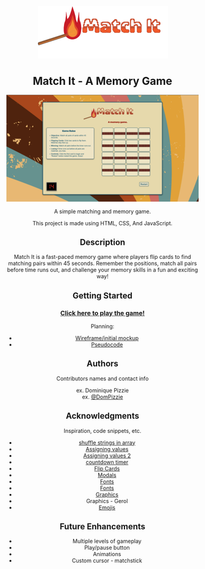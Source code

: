 <div align="center">
  <a href="https://github.com/gerol-r/PROJ-1---the-BIG-game">
    <img src="./css/collateral/logo.png" alt="Logo">
  </a>

# Match It - A Memory Game

<img src="./css/collateral/Match It preview.png">

A simple matching and memory game.

This project is made using HTML, CSS, And JavaScript.

## Description

Match It is a fast-paced memory game where players flip cards to find matching pairs within 45 seconds. Remember the positions, match all pairs before time runs out, and challenge your memory skills in a fun and exciting way!

## Getting Started

### [Click here to play the game!](https://gerol-r.github.io/PROJ-1---the-BIG-game/)
Planning:
* <a href= "https://assets.adobe.com/id/urn:aaid:sc:VA6C2:686a6d95-7c9f-4e40-916a-d63b4289678b" target="_blank">Wireframe/initial mockup</a>
* <a href= "./planning/pseudocode.txt" target="_blank">Pseudocode</a>

## Authors

Contributors names and contact info

ex. Dominique Pizzie  
ex. [@DomPizzie](https://twitter.com/dompizzie)


## Acknowledgments

Inspiration, code snippets, etc.
* [shuffle strings in array](https://www.geeksforgeeks.org/how-to-randomly-rearrange-an-object-in-javascript/)
* [Assigning values](https://developer.mozilla.org/en-US/docs/Web/API/Document/querySelectorAll)
* [Assigning values 2](https://developer.mozilla.org/en-US/docs/Web/JavaScript/Reference/Global_Objects/Array/forEach)
* [countdown timer](https://stackoverflow.com/questions/65855067/using-jquery-to-countdown-from-90-seconds-beginning-on-the-click-of-an-element)
* [Flip Cards](https://www.w3schools.com/howto/howto_css_flip_card.asp)
* [Modals](https://www.w3schools.com/howto/howto_css_modals.asp)
* [Fonts](https://fonts.adobe.com/fonts/puffin-arcade)
* [Fonts](https://www.dafont.com/ds-digital.font)
* [Graphics](https://stock.adobe.com/)
* Graphics - Gerol
* [Emojis](https://unicode.org/emoji/charts/full-emoji-list.html)

## Future Enhancements

* Multiple levels of gameplay
* Play/pause button
* Animations
* Custom cursor - matchstick